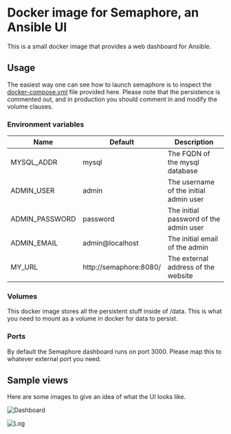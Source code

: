 # Docker image for Semaphore, an Ansible UI

This is a small docker image that provides a web dashboard for Ansible. 

## Usage

The easiest way one can see how to launch semaphore is to inspect the [docker-compose.yml](https://github.com/jtilander/docker-semaphore/blob/master/docker-compose.yml) file provided here. Please note that the persistence is commented out, and in production you should comment in and modify the volume clauses. 

### Environment variables

|Name|Default|Description|
|----|-------|-----------|
|MYSQL_ADDR|mysql|The FQDN of the mysql database|
|ADMIN_USER|admin|The username of the initial admin user|
|ADMIN_PASSWORD|password|The initial password of the admin user|
|ADMIN_EMAIL|admin@localhost|The initial email of the admin|
|MY_URL|http://semaphore:8080/|The external address of the website|

### Volumes

This docker image stores all the persistent stuff inside of /data. This is what you need to mount as a volume in docker for data to persist.

### Ports

By default the Semaphore dashboard runs on port 3000. Please map this to whatever external port you need.



## Sample views

Here are some images to give an idea of what the UI looks like.

![Dashboard](https://github.com/jtilander/docker-semaphore/raw/master/docs/semaphore_dashboard.png "Dashboard of Semaphore")

![Log](https://github.com/jtilander/docker-semaphore/raw/master/docs/semaphore_log.png "Log output from run of Semaphore")


